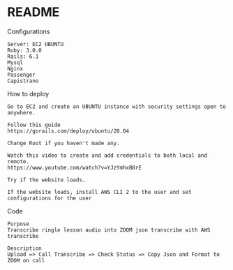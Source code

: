 # README

Configurations

    Server: EC2 UBUNTU
    Ruby: 3.0.0
    Rails: 6.1
    Mysql
    Nginx
    Passenger
    Capistrano

How to deploy

    Go to EC2 and create an UBUNTU instance with security settings open to anywhere.

    Follow this guide
    https://gorails.com/deploy/ubuntu/20.04

    Change Root if you haven't made any.

    Watch this video to create and add credentials to both local and remote.
    https://www.youtube.com/watch?v=YJzYmhxB8rE

    Try if the website loads.

    If the website loads, install AWS CLI 2 to the user and set configurations for the user

Code

    Purpose
    Transcribe ringle lesson audio into ZOOM json transcribe with AWS transcribe

    Description
    Upload => Call Transcribe => Check Status => Copy Json and Format to ZOOM on call
